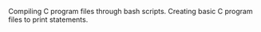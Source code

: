 Compiling C program files through bash scripts.
Creating basic C program files to print statements.
